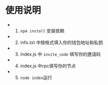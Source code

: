 # 使用说明

- 1. `npm install` 安装依赖
- 2. info.txt 中按格式填入你的钱包地址和私钥
- 3. index.js 中 `invite_code` 填写你的邀请码
- 4. index.js 中rpc填写你的节点
- 5. `node index`运行
